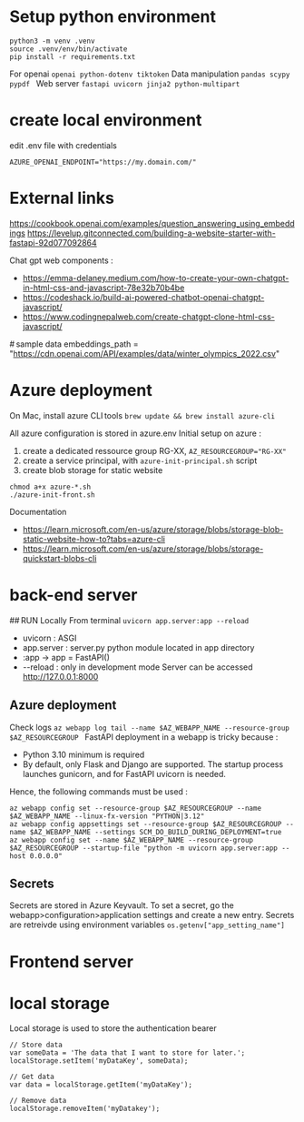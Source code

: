 # Setup python environment
```
python3 -m venv .venv
source .venv/env/bin/activate
pip install -r requirements.txt
```
For openai ```openai python-dotenv tiktoken```
Data manipulation ```pandas scypy pypdf ```
Web server ```fastapi uvicorn jinja2 python-multipart```

# create local environment
edit .env file with credentials
```AZURE_OPENAI_KEY="abcdef"
AZURE_OPENAI_ENDPOINT="https://my.domain.com/"
```

# External links
https://cookbook.openai.com/examples/question_answering_using_embeddings
https://levelup.gitconnected.com/building-a-website-starter-with-fastapi-92d077092864

Chat gpt web components :
- https://emma-delaney.medium.com/how-to-create-your-own-chatgpt-in-html-css-and-javascript-78e32b70b4be
- https://codeshack.io/build-ai-powered-chatbot-openai-chatgpt-javascript/
- https://www.codingnepalweb.com/create-chatgpt-clone-html-css-javascript/

# sample data
embeddings_path = "https://cdn.openai.com/API/examples/data/winter_olympics_2022.csv"

# Azure deployment
On Mac, install azure CLI tools
```brew update && brew install azure-cli```

All azure configuration is stored in azure.env
Initial setup on azure :
1. create a dedicated ressource group RG-XX, ```AZ_RESOURCEGROUP="RG-XX"```
2. create a service principal, with ```azure-init-principal.sh``` script
3. create blob storage for static website 
```
chmod a+x azure-*.sh 
./azure-init-front.sh
```
Documentation 
- https://learn.microsoft.com/en-us/azure/storage/blobs/storage-blob-static-website-how-to?tabs=azure-cli
- https://learn.microsoft.com/en-us/azure/storage/blobs/storage-quickstart-blobs-cli

# back-end server
## RUN Locally
From terminal ```uvicorn app.server:app --reload```
- uvicorn : ASGI 
- app.server : server.py python module located in app directory
- :app -> app = FastAPI()
- --reload : only in development mode
Server can be accessed 
http://127.0.0.1:8000

## Azure deployment
Check logs ```az webapp log tail --name $AZ_WEBAPP_NAME --resource-group $AZ_RESOURCEGROUP ```
FastAPI deployment in a webapp is tricky because :
- Python 3.10 minimum is required
- By default, only Flask and Django are supported. The startup process launches gunicorn, and for FastAPI uvicorn is needed.

Hence, the following commands must be used :
```
az webapp config set --resource-group $AZ_RESOURCEGROUP --name $AZ_WEBAPP_NAME --linux-fx-version "PYTHON|3.12"
az webapp config appsettings set --resource-group $AZ_RESOURCEGROUP --name $AZ_WEBAPP_NAME --settings SCM_DO_BUILD_DURING_DEPLOYMENT=true
az webapp config set --name $AZ_WEBAPP_NAME --resource-group $AZ_RESOURCEGROUP --startup-file "python -m uvicorn app.server:app --host 0.0.0.0"
```

## Secrets
Secrets are stored in Azure Keyvault.
To set a secret, go the webapp>configuration>application settings and create a new entry.
Secrets are retreivde using environment variables ```os.getenv["app_setting_name"]```

# Frontend server
# local storage
Local storage is used to store the authentication bearer
```
// Store data
var someData = 'The data that I want to store for later.';
localStorage.setItem('myDataKey', someData);

// Get data
var data = localStorage.getItem('myDataKey');

// Remove data
localStorage.removeItem('myDatakey');
```